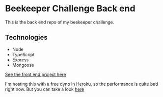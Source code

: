 # Beekeeper Challenge Back end

This is the back end repo of my beekeeper challenge.

## Technologies

- Node
- TypeScript
- Express
- Mongoose

[See the front end project here](https://github.com/TomWilson89/auth-boilerplate-front)

I'm hosting this with a free dyno in Heroku, so the performance is quite bad right now.
But you can take a look [here](https://front-ohoney.herokuapp.com/)
